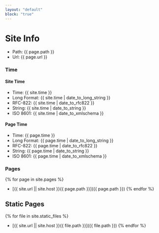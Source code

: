 ```yaml
---
layout: "default"
block: "true"
---
```


# Site Info

- Path: {{ page.path }}
- Url: {{ page.url }}

### Time
#### Site Time
- Time: {{ site.time }}
- Long Format: {{ site.time | date_to_long_string }}
- RFC-822: {{ site.time | date_to_rfc822 }}
- String: {{ site.time | date_to_string }}
- ISO 8601: {{ site.time | date_to_xmlschema }}

#### Page Time
- Time: {{ page.time }}
- Long Format: {{ page.time | date_to_long_string }}
- RFC-822: {{ page.time | date_to_rfc822 }}
- String: {{ page.time | date_to_string }}
- ISO 8601: {{ page.time | date_to_xmlschema }}

### Pages
{% for page in site.pages %}
- [{{ site.url || site.host }}{{ page.path }}]({{ page.path }})
{% endfor %}

## Static Pages
{% for file in site.static_files %}
- [{{ site.url || site.host }}{{ file.path }}]({{ file.path }})
{% endfor %}
